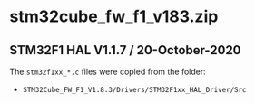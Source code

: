 # stm32cube_fw_f1_v183.zip

## STM32F1 HAL V1.1.7 / 20-October-2020

The `stm32f1xx_*.c` files were copied from the folder:

- `STM32Cube_FW_F1_V1.8.3/Drivers/STM32F1xx_HAL_Driver/Src`
